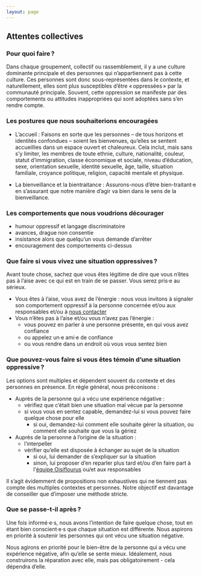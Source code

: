 ```yaml
---
layout: page
---
```


## Attentes collectives

### Pour quoi faire ?

Dans chaque groupement, collectif ou rassemblement, il y a une culture dominante principale et des personnes qui n’appartiennent pas à cette culture. Ces personnes sont donc sous-représentées dans le contexte, et naturellement, elles sont plus susceptibles d’être « oppressées » par la communauté principale. Souvent, cette oppression se manifeste par des comportements ou attitudes inappropriées qui sont adoptées sans s’en rendre compte.

### Les postures que nous souhaiterions encouragées

- L’accueil : Faisons en sorte que les personnes – de tous horizons et identités confondues – soient les bienvenues, qu’elles se sentent accueillies dans un espace ouvert et chaleureux. Cela inclut, mais sans s’y limiter, les membres de toute ethnie, culture, nationalité, couleur, statut d’immigration, classe économique et sociale, niveau d’éducation, sexe, orientation sexuelle, identité sexuelle, âge, taille, situation familiale, croyance politique, religion, capacité mentale et physique.

- La bienveillance et la bientraitance : Assurons-nous d’être bien-traitant·e en s’assurant que notre manière d’agir va bien dans le sens de la bienveillance.

### Les comportements que nous voudrions décourager

- humour oppressif et langage discriminatoire
- avances, drague non consentie
- insistance alors que quelqu’un vous demande d’arrêter
- encouragement des comportements ci-dessus

### Que faire si vous vivez une situation oppressives ?

Avant toute chose, sachez que vous êtes légitime de dire que vous n’êtes pas à l’aise avec ce qui est en train de se passer. Vous serez pris·e au sérieux.

- Vous êtes à l’aise, vous avez de l’énergie : nous vous invitons à signaler son comportement oppressif à la personne concernée et/ou aux responsables et/ou à [nous contacter](/nous-contacter)
- Vous n’êtes pas à l’aise et/ou vous n’avez pas l’énergie :
  - vous pouvez en parler à une personne présente, en qui vous avez confiance
  - ou appelez un·e ami·e de confiance
  - ou vous rendre dans un endroit où vous vous sentez bien

### Que pouvez-vous faire si vous êtes témoin d’une situation oppressive ?

Les options sont multiples et dépendent souvent du contexte et des personnes en présence. En règle général, nous préconisons :

- Auprès de la personne qui a vécu une expérience négative :
  - vérifiez que c’était bien une situation mal vécue par la personne
  - si vous vous en sentez capable, demandez-lui si vous pouvez faire quelque chose pour elle
    - si oui, demandez-lui comment elle souhaite gérer la situation, ou comment elle souhaite que vous la gériez
- Auprès de la personne à l’origine de la situation :
  - l’interpeller
  - vérifier qu’elle est disposée à échanger au sujet de la situation
    - si oui, lui demander de s’expliquer sur la situation
    - sinon, lui proposer d’en reparler plus tard et/ou d’en faire part à l'[équipe Oisiflourus](/nous-contacter) ou/et aux responsables

Il s’agit évidemment de propositions non exhaustives qui ne tiennent pas compte des multiples contextes et personnes. Notre objectif est davantage de conseiller que d’imposer une méthode stricte.

### Que se passe-t-il après ?

Une fois informé·e·s, nous avons l’intention de faire quelque chose, tout en étant bien conscient·e·s que chaque situation est différente. Nous aspirons en priorité à soutenir les personnes qui ont vécu une situation négative.
  
Nous agirons en priorité pour le bien-être de la personne qui a vécu une expérience négative, afin qu’elle se sente mieux. Idéalement, nous construirons la réparation avec elle, mais pas obligatoirement - cela dépendra d’elle.
